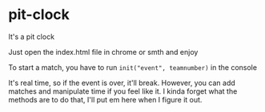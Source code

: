 # pit-clock
It's a pit clock

Just open the index.html file in chrome or smth and enjoy

To start a match, you have to run `init("event", teamnumber)` in the console

It's real time, so if the event is over, it'll break. However, you can add matches and manipulate time if you feel like it.
I kinda forget what the methods are to do that, I'll put em here when I figure it out.
